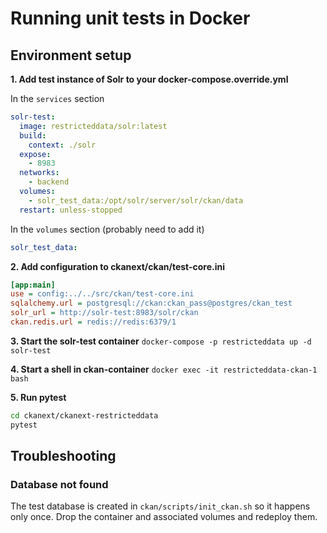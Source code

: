 # Running unit tests in Docker

## Environment setup

**1. Add test instance of Solr to your docker-compose.override.yml**

In the `services` section
```yaml
solr-test:
  image: restricteddata/solr:latest
  build:
    context: ./solr
  expose:
    - 8983
  networks:
    - backend
  volumes:
    - solr_test_data:/opt/solr/server/solr/ckan/data
  restart: unless-stopped
```

In the `volumes` section (probably need to add it)
```yaml
solr_test_data:
```

**2. Add configuration to ckanext/ckan/test-core.ini**

```ini
[app:main]
use = config:../../src/ckan/test-core.ini
sqlalchemy.url = postgresql://ckan:ckan_pass@postgres/ckan_test
solr_url = http://solr-test:8983/solr/ckan
ckan.redis.url = redis://redis:6379/1
```

**3. Start the solr-test container**
`docker-compose -p restricteddata up -d solr-test`

**4. Start a shell in ckan-container**
`docker exec -it restricteddata-ckan-1 bash`

**5. Run pytest**
```bash
cd ckanext/ckanext-restricteddata
pytest
```

## Troubleshooting

### Database not found
The test database is created in `ckan/scripts/init_ckan.sh` so it happens only once. Drop the container and associated volumes and redeploy them.
